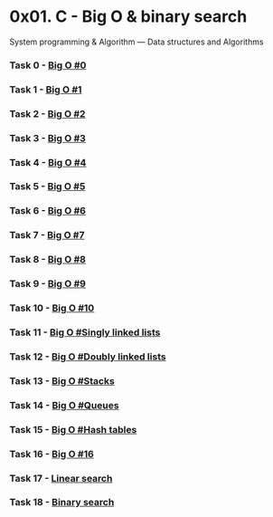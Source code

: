 # 0x01. C - Big O & binary search

System programming & Algorithm ― Data structures and Algorithms

### Task  0 - [Big O #0](BO-0)

### Task  1 - [Big O #1](BO-1)

### Task  2 - [Big O #2](BO-2)

### Task  3 - [Big O #3](BO-3)

### Task  4 - [Big O #4](BO-4)

### Task  5 - [Big O #5](BO-5)

### Task  6 - [Big O #6](BO-6)

### Task  7 - [Big O #7](BO-7)

### Task  8 - [Big O #8](BO-8)

### Task  9 - [Big O #9](BO-9)

### Task 10 - [Big O #10](BO-10)

### Task 11 - [Big O #Singly linked lists](BO-11)

### Task 12 - [Big O #Doubly linked lists](BO-12)

### Task 13 - [Big O #Stacks](BO-13)

### Task 14 - [Big O #Queues](BO-14)

### Task 15 - [Big O #Hash tables](BO-15)

### Task 16 - [Big O #16](BO-16)

### Task 17 - [Linear search](0-linear.c)

### Task 18 - [Binary search](1-binary.c)
